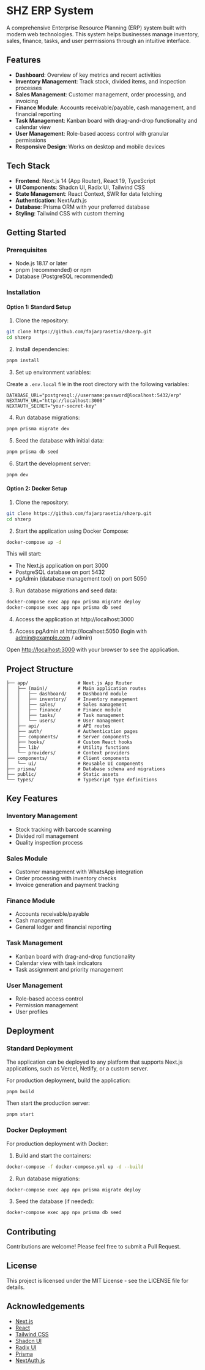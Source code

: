# SHZ ERP System

A comprehensive Enterprise Resource Planning (ERP) system built with modern web technologies. This system helps businesses manage inventory, sales, finance, tasks, and user permissions through an intuitive interface.

## Features

- **Dashboard**: Overview of key metrics and recent activities
- **Inventory Management**: Track stock, divided items, and inspection processes
- **Sales Management**: Customer management, order processing, and invoicing
- **Finance Module**: Accounts receivable/payable, cash management, and financial reporting
- **Task Management**: Kanban board with drag-and-drop functionality and calendar view
- **User Management**: Role-based access control with granular permissions
- **Responsive Design**: Works on desktop and mobile devices

## Tech Stack

- **Frontend**: Next.js 14 (App Router), React 19, TypeScript
- **UI Components**: Shadcn UI, Radix UI, Tailwind CSS
- **State Management**: React Context, SWR for data fetching
- **Authentication**: NextAuth.js
- **Database**: Prisma ORM with your preferred database
- **Styling**: Tailwind CSS with custom theming

## Getting Started

### Prerequisites

- Node.js 18.17 or later
- pnpm (recommended) or npm
- Database (PostgreSQL recommended)

### Installation

#### Option 1: Standard Setup

1. Clone the repository:

```bash
git clone https://github.com/fajarprasetia/shzerp.git
cd shzerp
```

2. Install dependencies:

```bash
pnpm install
```

3. Set up environment variables:

Create a `.env.local` file in the root directory with the following variables:

```
DATABASE_URL="postgresql://username:password@localhost:5432/erp"
NEXTAUTH_URL="http://localhost:3000"
NEXTAUTH_SECRET="your-secret-key"
```

4. Run database migrations:

```bash
pnpm prisma migrate dev
```

5. Seed the database with initial data:

```bash
pnpm prisma db seed
```

6. Start the development server:

```bash
pnpm dev
```

#### Option 2: Docker Setup

1. Clone the repository:

```bash
git clone https://github.com/fajarprasetia/shzerp.git
cd shzerp
```

2. Start the application using Docker Compose:

```bash
docker-compose up -d
```

This will start:
- The Next.js application on port 3000
- PostgreSQL database on port 5432
- pgAdmin (database management tool) on port 5050

3. Run database migrations and seed data:

```bash
docker-compose exec app npx prisma migrate deploy
docker-compose exec app npx prisma db seed
```

4. Access the application at http://localhost:3000

5. Access pgAdmin at http://localhost:5050 (login with admin@example.com / admin)

Open [http://localhost:3000](http://localhost:3000) with your browser to see the application.

## Project Structure

```
├── app/                  # Next.js App Router
│   ├── (main)/           # Main application routes
│   │   ├── dashboard/    # Dashboard module
│   │   ├── inventory/    # Inventory management
│   │   ├── sales/        # Sales management
│   │   ├── finance/      # Finance module
│   │   ├── tasks/        # Task management
│   │   └── users/        # User management
│   ├── api/              # API routes
│   ├── auth/             # Authentication pages
│   ├── components/       # Server components
│   ├── hooks/            # Custom React hooks
│   ├── lib/              # Utility functions
│   └── providers/        # Context providers
├── components/           # Client components
│   └── ui/               # Reusable UI components
├── prisma/               # Database schema and migrations
├── public/               # Static assets
└── types/                # TypeScript type definitions
```

## Key Features

### Inventory Management

- Stock tracking with barcode scanning
- Divided roll management
- Quality inspection process

### Sales Module

- Customer management with WhatsApp integration
- Order processing with inventory checks
- Invoice generation and payment tracking

### Finance Module

- Accounts receivable/payable
- Cash management
- General ledger and financial reporting

### Task Management

- Kanban board with drag-and-drop functionality
- Calendar view with task indicators
- Task assignment and priority management

### User Management

- Role-based access control
- Permission management
- User profiles

## Deployment

### Standard Deployment

The application can be deployed to any platform that supports Next.js applications, such as Vercel, Netlify, or a custom server.

For production deployment, build the application:

```bash
pnpm build
```

Then start the production server:

```bash
pnpm start
```

### Docker Deployment

For production deployment with Docker:

1. Build and start the containers:

```bash
docker-compose -f docker-compose.yml up -d --build
```

2. Run database migrations:

```bash
docker-compose exec app npx prisma migrate deploy
```

3. Seed the database (if needed):

```bash
docker-compose exec app npx prisma db seed
```

## Contributing

Contributions are welcome! Please feel free to submit a Pull Request.

## License

This project is licensed under the MIT License - see the LICENSE file for details.

## Acknowledgements

- [Next.js](https://nextjs.org/)
- [React](https://reactjs.org/)
- [Tailwind CSS](https://tailwindcss.com/)
- [Shadcn UI](https://ui.shadcn.com/)
- [Radix UI](https://www.radix-ui.com/)
- [Prisma](https://www.prisma.io/)
- [NextAuth.js](https://next-auth.js.org/)
